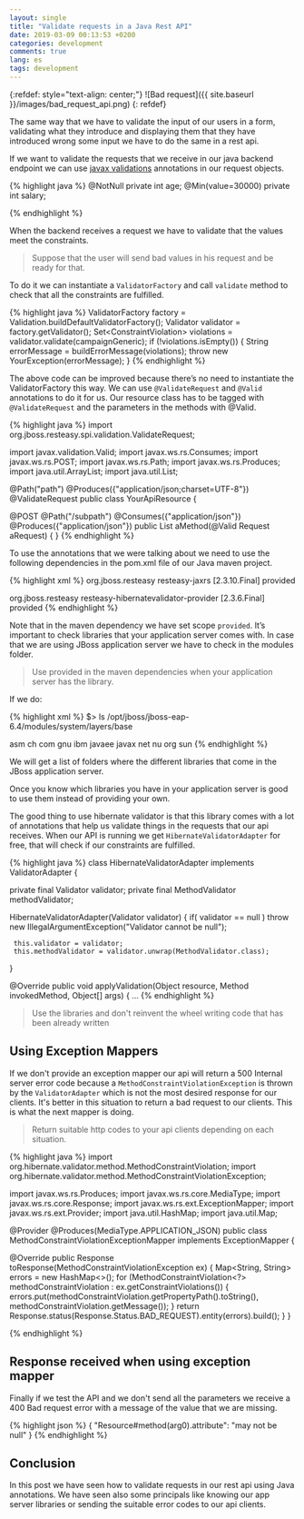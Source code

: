 ```yaml
---
layout: single
title: "Validate requests in a Java Rest API"
date: 2019-03-09 00:13:53 +0200
categories: development
comments: true
lang: es
tags: development
---
```


{:refdef: style="text-align: center;"}
![Bad request]({{ site.baseurl }}/images/bad_request_api.png)
{: refdef}

The same way that we have to validate the input of our users in a form, validating what they introduce and displaying them
that they have introduced wrong some input we have to do the same in a rest api.

If we want to validate the requests that we receive in our java backend endpoint we can use <a href="https://docs.oracle.com/javaee/7/api/javax/validation/constraints/package-summary.html">javax validations</a> annotations in
our request objects.

{% highlight java %}
@NotNull
private int age;
@Min(value=30000)
private int salary;

{% endhighlight %}

When the backend receives a request we have to validate that the values meet the constraints.

> Suppose that the user will send bad values in his request and be ready for that.

To do it we can instantiate a `ValidatorFactory` and call `validate` method to check that all the constraints are fulfilled.

{% highlight java %}
ValidatorFactory factory = Validation.buildDefaultValidatorFactory();
Validator validator = factory.getValidator();
Set<ConstraintViolation<Campaign>> violations = validator.validate(campaignGeneric);
if (!violations.isEmpty()) {
   String errorMessage = buildErrorMessage(violations);
   throw new YourException(errorMessage);
}
{% endhighlight %}

The above code can be improved because there’s no need to instantiate the ValidatorFactory this way. We can use `@ValidateRequest`
and `@Valid` annotations to do it for us. Our resource class has to be tagged with `@ValidateRequest` and the parameters in the
methods with @Valid.

{% highlight java %}
import org.jboss.resteasy.spi.validation.ValidateRequest;

import javax.validation.Valid;
import javax.ws.rs.Consumes;
import javax.ws.rs.POST;
import javax.ws.rs.Path;
import javax.ws.rs.Produces;
import java.util.ArrayList;
import java.util.List;

@Path("path")
@Produces({"application/json;charset=UTF-8"})
@ValidateRequest
public class YourApiResource {

   @POST
   @Path("/subpath")
   @Consumes({"application/json"})
   @Produces({"application/json"})
   public List<Response> aMethod(@Valid Request aRequest) {
   }
{% endhighlight %}

To use the annotations that we were talking about we need to use the following dependencies in the pom.xml file of our Java maven project.

{% highlight xml %}
<dependency>
   <groupId>org.jboss.resteasy</groupId>
   <artifactId>resteasy-jaxrs</artifactId>
   <version>[2.3.10.Final]</version>
   <scope>provided</scope>
</dependency>

<dependency>
   <groupId>org.jboss.resteasy</groupId>
   <artifactId>resteasy-hibernatevalidator-provider</artifactId>
   <version>[2.3.6.Final]</version>
   <scope>provided</scope>
</dependency>
{% endhighlight %}

Note that in the maven dependency we have set scope `provided`. It’s important to check libraries that your application
server comes with. In case that we are using JBoss application server we have to check in the modules folder.

> Use provided in the maven dependencies when your application server has the library.

If we do:

{% highlight xml %}
$> ls /opt/jboss/jboss-eap-6.4/modules/system/layers/base

asm  ch  com  gnu  ibm  javaee  javax  net  nu  org  sun
{% endhighlight %}

We will get a list of folders where the different libraries that come in the JBoss application server.

Once you know which libraries you have in your application server is good to use them instead of providing your own.

The good thing to use hibernate validator is that this library comes with a lot of annotations that help us validate
things in the requests that our api receives. When our API is running we get `HibernateValidatorAdapter` for free,
that will check if our constraints are fulfilled.

{% highlight java %}
class HibernateValidatorAdapter implements ValidatorAdapter {

  private final Validator validator;
  private final MethodValidator methodValidator;

  HibernateValidatorAdapter(Validator validator) {
     if( validator == null )
        throw new IllegalArgumentException("Validator cannot be null");
    
     this.validator = validator;
     this.methodValidator = validator.unwrap(MethodValidator.class);
  }

  @Override
  public void applyValidation(Object resource, Method invokedMethod,
        Object[] args) {
...
{% endhighlight %}

> Use the libraries and don't reinvent the wheel writing code that has been already written

Using Exception Mappers
----------------------------
If we don't provide an exception mapper our api will return a 500 Internal server error code because a `MethodConstraintViolationException` is thrown
by the `ValidatorAdapter` which is not the most desired response for our clients.
It's better in this situation to return a bad request to our clients. This is what the next mapper is doing.

> Return suitable http codes to your api clients depending on each situation.

{% highlight java %}
import org.hibernate.validator.method.MethodConstraintViolation;
import org.hibernate.validator.method.MethodConstraintViolationException;

import javax.ws.rs.Produces;
import javax.ws.rs.core.MediaType;
import javax.ws.rs.core.Response;
import javax.ws.rs.ext.ExceptionMapper;
import javax.ws.rs.ext.Provider;
import java.util.HashMap;
import java.util.Map;

@Provider
@Produces(MediaType.APPLICATION_JSON)
public class MethodConstraintViolationExceptionMapper implements ExceptionMapper<MethodConstraintViolationException> {

   @Override
   public Response toResponse(MethodConstraintViolationException ex) {
       Map<String, String> errors = new HashMap<>();
       for (MethodConstraintViolation<?> methodConstraintViolation : ex.getConstraintViolations()) {
           errors.put(methodConstraintViolation.getPropertyPath().toString(), methodConstraintViolation.getMessage());
       }
       return Response.status(Response.Status.BAD_REQUEST).entity(errors).build();
   }
}

{% endhighlight %}

Response received when using exception mapper
-----------------------------------------------------------
Finally if we test the API and we don't send all the parameters we receive a 400 Bad request error with a message of the value that we are missing.

{% highlight json %}
{
    "Resource#method(arg0).attribute": "may not be null"
}
{% endhighlight %}

Conclusion
--------------------------------------------------
In this post we have seen how to validate requests in our rest api using Java annotations.
We have seen also some principals like knowing our app server libraries or sending the suitable error codes to our api clients.


 

